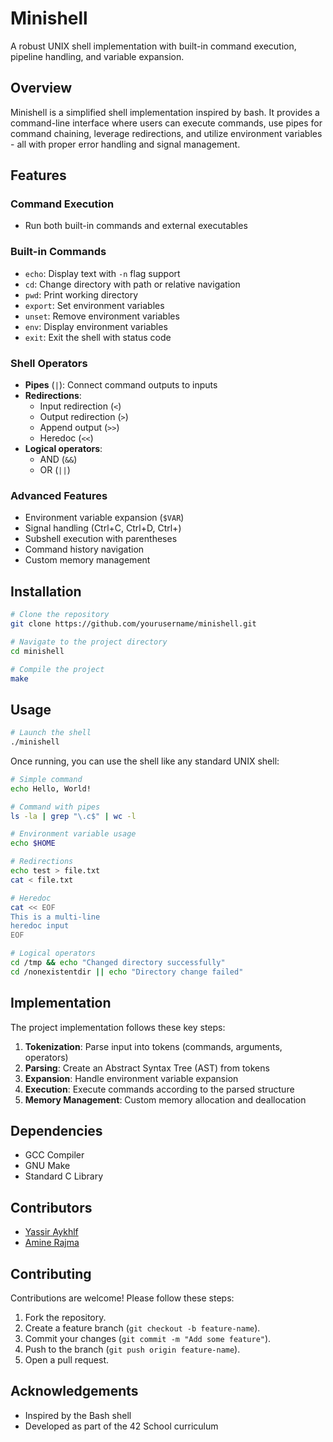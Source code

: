 # Minishell

A robust UNIX shell implementation with built-in command execution, pipeline handling, and variable expansion.

## Overview

Minishell is a simplified shell implementation inspired by bash. It provides a command-line interface where users can execute commands, use pipes for command chaining, leverage redirections, and utilize environment variables - all with proper error handling and signal management.

## Features

### Command Execution
- Run both built-in commands and external executables

### Built-in Commands
- `echo`: Display text with `-n` flag support
- `cd`: Change directory with path or relative navigation
- `pwd`: Print working directory
- `export`: Set environment variables
- `unset`: Remove environment variables
- `env`: Display environment variables
- `exit`: Exit the shell with status code

### Shell Operators
- **Pipes** (`|`): Connect command outputs to inputs
- **Redirections**:
  - Input redirection (`<`)
  - Output redirection (`>`)
  - Append output (`>>`)
  - Heredoc (`<<`)
- **Logical operators**:
  - AND (`&&`)
  - OR (`||`)

### Advanced Features
- Environment variable expansion (`$VAR`)
- Signal handling (Ctrl+C, Ctrl+D, Ctrl+\)
- Subshell execution with parentheses
- Command history navigation
- Custom memory management

## Installation

```bash
# Clone the repository
git clone https://github.com/yourusername/minishell.git

# Navigate to the project directory
cd minishell

# Compile the project
make
```

## Usage

```bash
# Launch the shell
./minishell
```

Once running, you can use the shell like any standard UNIX shell:

```bash
# Simple command
echo Hello, World!

# Command with pipes
ls -la | grep "\.c$" | wc -l

# Environment variable usage
echo $HOME

# Redirections
echo test > file.txt
cat < file.txt

# Heredoc
cat << EOF
This is a multi-line
heredoc input
EOF

# Logical operators
cd /tmp && echo "Changed directory successfully"
cd /nonexistentdir || echo "Directory change failed"
```

## Implementation

The project implementation follows these key steps:

1. **Tokenization**: Parse input into tokens (commands, arguments, operators)
2. **Parsing**: Create an Abstract Syntax Tree (AST) from tokens
3. **Expansion**: Handle environment variable expansion
4. **Execution**: Execute commands according to the parsed structure
5. **Memory Management**: Custom memory allocation and deallocation

## Dependencies

- GCC Compiler
- GNU Make
- Standard C Library

## Contributors

- [Yassir Aykhlf](https://github.com/Yassir-aykhlf)
- [Amine Rajma](https://github.com/st-ameen)

## Contributing
Contributions are welcome! Please follow these steps:
1. Fork the repository.
2. Create a feature branch (`git checkout -b feature-name`).
3. Commit your changes (`git commit -m "Add some feature"`).
4. Push to the branch (`git push origin feature-name`).
5. Open a pull request.

## Acknowledgements

- Inspired by the Bash shell
- Developed as part of the 42 School curriculum
